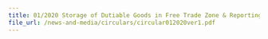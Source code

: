```yaml
---
title: 01/2020 Storage of Dutiable Goods in Free Trade Zone & Reporting Suspicious Transactions
file_url: /news-and-media/circulars/circular012020ver1.pdf
---
```

